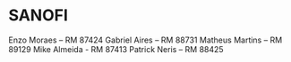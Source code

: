 # SANOFI
Enzo Moraes – RM 87424
Gabriel Aires – RM 88731
Matheus Martins – RM 89129
Mike Almeida - RM 87413
Patrick Neris – RM 88425

